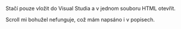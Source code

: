 Stačí pouze vložit do Visual Studia a v jednom souboru HTML otevřít.

Scroll mi bohužel nefunguje, což mám napsáno i v popisech.
